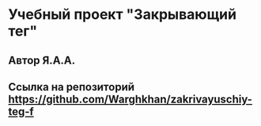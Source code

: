 # Учебный проект "Закрывающий тег"
## Автор Я.А.А.
Cсылка на репозиторий https://github.com/Warghkhan/zakrivayuschiy-teg-f
----
